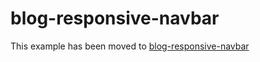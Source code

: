 # blog-responsive-navbar

This example has been moved to [blog-responsive-navbar](../.././blog-responsive-navbar)
